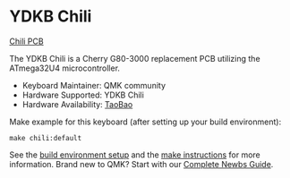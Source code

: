 # YDKB Chili

[Chili PCB](https://gd3.alicdn.com/imgextra/i3/12420845/O1CN01ilPFVn1I73GjalIXf_!!12420845.jpg)

The YDKB Chili is a Cherry G80-3000 replacement PCB utilizing the ATmega32U4 microcontroller.

* Keyboard Maintainer: QMK community
* Hardware Supported: YDKB Chili
* Hardware Availability: [TaoBao](https://item.taobao.com/item.htm?id=565823984744)

Make example for this keyboard (after setting up your build environment):

    make chili:default

See the [build environment setup](https://docs.qmk.fm/#/getting_started_build_tools) and the [make instructions](https://docs.qmk.fm/#/getting_started_make_guide) for more information. Brand new to QMK? Start with our [Complete Newbs Guide](https://docs.qmk.fm/#/newbs).
